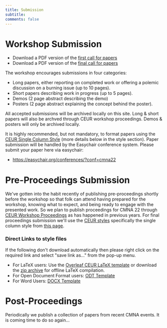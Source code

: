 ```yaml
---
title: Submission 
subtitle: 
comments: false
---
```


# Workshop Submission

* Download a PDF version of the [first call for papers](/cmna22/assets/cfp/cfp1.pdf) 
* Download a PDF version of the [final call for papers](/cmna22/assets/cfp/cfp2.pdf)


The workshop encourages submissions in four categories:

* Long papers, either reporting on completed work or offering a polemic discussion on a burning issue (up to 10 pages).
* Short papers describing work in progress (up to 5 pages).
* Demos (2 page abstract describing the demo)
* Posters (2 page abstract explaining the concept behind the poster).

All accepted submissions will be archived locally on this site. Long & short papers will also be archved through CEUR workshop proceedings. Demos & posters will only be archived locally.

It is highly recommended, but not mandatory, to format papers using the [CEUR Single Column Style](http://ceur-ws.org/Vol-XXX/) (more details below in the style section). Paper submission will be handled by the Easychair conference system. Please submit your paper here via easychair: 

* https://easychair.org/conferences/?conf=cmna22


# Pre-Proceedings Submission

We've gotten into the habit recently of publishing pre-proceedings shortly before the workshop so that folk can attend having prepared for the workshop, knowing what to expect, and being ready to engage with the presented work. So we plan to publish proceedings for CMNA 22 through [CEUR Workshop Proceedings](http://ceur-ws.org/) as has happened in previous years.  For final proceedings submission we'll use the [CEUR styles](https://ceurws.wordpress.com/2020/03/31/ceurws-publishes-ceurart-paper-style/) specifically the single column style from [this page](http://ceur-ws.org/Vol-XXX/).

### Direct Links to style files 

If the following don't download automatically then please right click on the required link and select "save link as..." from the pop-up menu.

* For LaTeX users: Use the [Overleaf CEUR LaTeX template](https://www.overleaf.com/latex/templates/template-for-submissions-to-ceur-workshop-proceedings-ceur-ws-dot-org/hpvjjzhjxzjk) or download the [zip archive](http://ceur-ws.org/Vol-XXX/CEURART.zip) for offline LaTeX compilation.
* For Open Document Format users: [ODT Template](http://ceur-ws.org/Vol-XXX/CEUR-Template-1col.odt)
* For Word Users: [DOCX Template](http://ceur-ws.org/Vol-XXX/CEUR-Template-1col.docx)

# Post-Proceedings

Periodically we publish a collection of papers from recent CMNA events. It is coming time to do so again...
